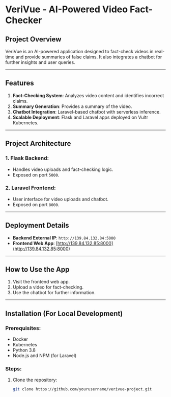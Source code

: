 # VeriVue - AI-Powered Video Fact-Checker

## **Project Overview**
VeriVue is an AI-powered application designed to fact-check videos in real-time and provide summaries of false claims. It also integrates a chatbot for further insights and user queries.

---

## **Features**
1. **Fact-Checking System**: Analyzes video content and identifies incorrect claims.
2. **Summary Generation**: Provides a summary of the video.
3. **Chatbot Integration**: Laravel-based chatbot with serverless inference.
4. **Scalable Deployment**: Flask and Laravel apps deployed on Vultr Kubernetes.

---

## **Project Architecture**
### 1. **Flask Backend**:
   - Handles video uploads and fact-checking logic.
   - Exposed on port `5000`.

### 2. **Laravel Frontend**:
   - User interface for video uploads and chatbot.
   - Exposed on port `8000`.

---

## **Deployment Details**
- **Backend External IP**: `http://139.84.132.84:5000`
- **Frontend Web App**: [http://139.84.132.85:8000](http://139.84.132.85:8000)

---

## **How to Use the App**
1. Visit the frontend web app.
2. Upload a video for fact-checking.
3. Use the chatbot for further information.

---

## **Installation (For Local Development)**
### Prerequisites:
- Docker
- Kubernetes
- Python 3.8
- Node.js and NPM (for Laravel)

### Steps:
1. Clone the repository:
   ```bash
   git clone https://github.com/yourusername/verivue-project.git




